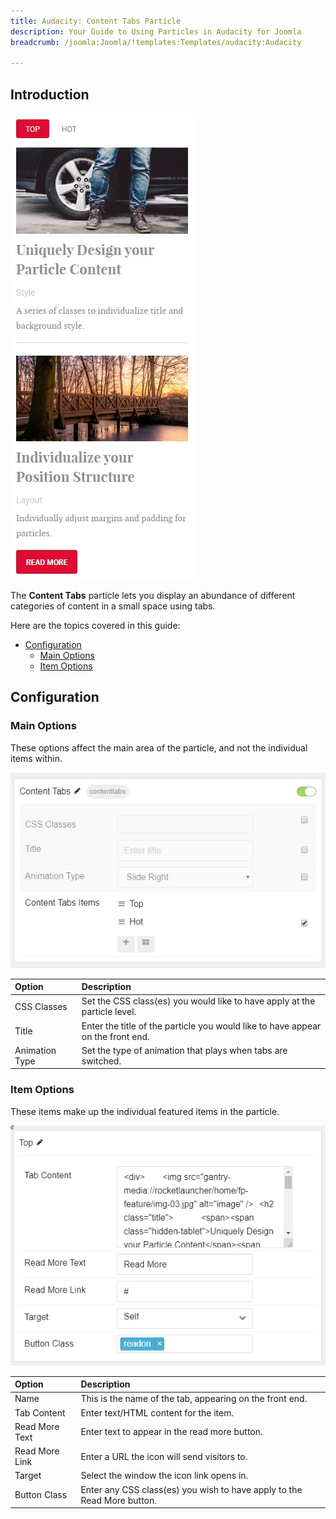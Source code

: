 ```yaml
---
title: Audacity: Content Tabs Particle
description: Your Guide to Using Particles in Audacity for Joomla
breadcrumb: /joomla:Joomla/!templates:Templates/audacity:Audacity

---
```


## Introduction

![Content Tabs](assets/particle_contenttabs1.jpg)

The **Content Tabs** particle lets you display an abundance of different categories of content in a small space using tabs.

Here are the topics covered in this guide:

* [Configuration](#configuration)
  * [Main Options](#main-options)
  * [Item Options](#item-options)

## Configuration

### Main Options

These options affect the main area of the particle, and not the individual items within.

![Content Tabs](assets/particle_contenttabs2.jpg)

| Option         | Description                                                                     |
|:-------------- |:------------------------------------------------------------------------------- |
| CSS Classes    | Set the CSS class(es) you would like to have apply at the particle level.       |
| Title          | Enter the title of the particle you would like to have appear on the front end. |
| Animation Type | Set the type of animation that plays when tabs are switched.                    |

### Item Options

These items make up the individual featured items in the particle.

![Content Tabs](assets/particle_contenttabs3.jpg)

| Option         | Description                                                             |
| :------------  | :--------------------------------------------------------               |
| Name           | This is the name of the tab, appearing on the front end.                |
| Tab Content    | Enter text/HTML content for the item.                                   |
| Read More Text | Enter text to appear in the read more button.                           |
| Read More Link | Enter a URL the icon will send visitors to.                             |
| Target         | Select the window the icon link opens in.                               |
| Button Class   | Enter any CSS class(es) you wish to have apply to the Read More button. |
